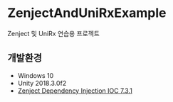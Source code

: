# ZenjectAndUniRxExample
Zenject 및 UniRx 연습용 프로젝트

## 개발환경
- Windows 10
- Unity 2018.3.0f2
- [Zenject Dependency Injection IOC 7.3.1](https://assetstore.unity.com/packages/tools/integration/zenject-dependency-injection-ioc-17758)